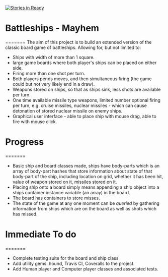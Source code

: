 [![Stories in Ready](https://badge.waffle.io/chn-challenger/battleship_joe.png?label=ready&title=Ready)](https://waffle.io/chn-challenger/battleship_joe)
# Battleships - Mayhem
=======
The aim of this project is to build an extended version of the classic board game of battleships.  Allowing for, but not limited to:  
* Ships with width of more than 1 square.
* large game boards where both player's ships can be placed on either side.
* Firing more than one shot per turn.
* Both players pends moves, and then simultaneous firing (the game could but not very likely end in a draw).
* Weapons stored on ships, so that as ships sink, less shots are available per turn.
* One time available missile type weapons, limited number optional firing per turn, e.g. cruise missiles, nuclear missiles - which can cause detonation of stored nuclear missile on enemy ships.
* Graphical user interface - able to place ship with mouse drag, able to fire with mouse click.

# Progress
=======
* Basic ship and board classes made, ships have body-parts which is an array of body-part hashes that store information about state of that body-part of the ship, including location on grid, whether it has been hit, value of weapon stored on it, missiles stored on it.
* Placing ship onto a board simply means appending a ship object into a ships container instance variable (an array) in the board.  
* The board has containers to store misses.
* The state of the game at any one moment can be _queried_ by gathering information from ships which are on the board as well as shots which has missed.

# Immediate To do
=======
* Complete testing suite for the board and ship class
* Add utility gems: hound, Travis CI, Coveralls to the project.
* Add Human player and Computer player classes and associated tests.
